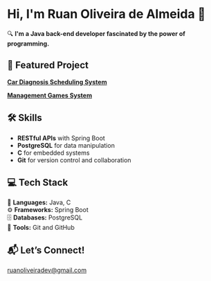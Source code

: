 # Hi, I'm Ruan Oliveira de Almeida 👋

🔍 **I'm a Java back-end developer fascinated by the power of programming.**

## 🚀 Featured Project

**[Car Diagnosis Scheduling System](https://github.com/RuanDEV0/car-diagnosis-scheduling-system)**

**[Management Games System](https://github.com/RuanDEV0/games-list)**

## 🛠️ Skills

- **RESTful APIs** with Spring Boot
- **PostgreSQL** for data manipulation
- **C** for embedded systems
- **Git** for version control and collaboration

## 💻 Tech Stack

🌟 **Languages:** Java, C  
⚙️ **Frameworks:** Spring Boot  
🗄️ **Databases:** PostgreSQL  
🔧 **Tools:** Git and GitHub

## 📬 Let’s Connect!

[ruanoliveiradev@gmail.com](mailto:ruanoliveiradev@gmail.com)

